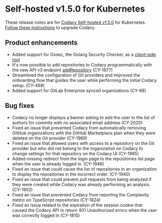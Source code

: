 # Self-hosted v1.5.0 for Kubernetes

These release notes are for [Codacy Self-hosted v1.5.0](https://github.com/codacy/chart/releases/tag/1.5.0) for Kubernetes. [Follow these instructions](https://docs.codacy.com/chart/maintenance/upgrade/) to upgrade Codacy.

## Product enhancements

-    Added support for Gosec, the Golang Security Checker, as a [client-side tool](../../related-tools/client-side-tools.md)
-    It's now possible to add repositories to Codacy programmatically with the new API v3 endpoint [addRepository](https://app.codacy.com/api/api-docs#addrepository) (CY-1877)
-    Streamlined the configuration of Git providers and improved the onboarding flow that guides the user while performing the initial Codacy setup. (CY-468)
-    Added support for GitLab Enterprise synced organizations (CY-68)

## Bug fixes

-    Codacy no longer displays a banner asking to add the user to the list of authors for commits with no associated email address (CY-2020)
-    Fixed an issue that prevented Codacy from automatically removing GitHub organizations with the GitHub Marketplace plan when they were deleted on the Git provider (CY-1989)
-    Fixed an issue that allowed users with access to a repository on the Git provider but who did not belong to the organization on Codacy to change settings for that repository on the Codacy UI (CY-1985)
-    Added missing redirect from the login page to the repositories list page when the user is already logged in. (CY-1946)
-    Fixed an issue that could cause the list of repositories in an organization to display the repositories in the incorrect order. (CY-1940)
-    Fixed an issue that could prevent pull requests from being analyzed if they were created while Codacy was already performing an analysis. (CY-1902)
-    Fixed an issue that prevented Codacy from reporting the Complexity metric on TypeScript repositories (CY-1824)
-    Fixed an issue related to the expiration of the session cookie that caused the Codacy API to return 401 Unauthorized errors when the user was correctly logged in (CY-1815)
